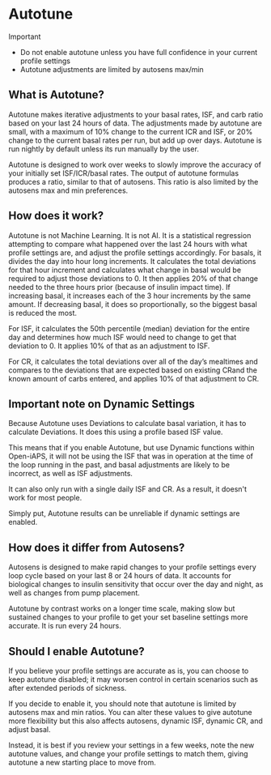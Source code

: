 # Autotune
> [!IMPORTANT]
> - Do not enable autotune unless you have full confidence in your current profile settings 
> - Autotune adjustments are limited by autosens max/min

## What is Autotune?
Autotune makes iterative adjustments to your basal rates, ISF, and carb ratio based on your last 24 hours of data. The adjustments made by autotune are small, with a maximum of 10% change to the current ICR and ISF, or 20% change to the current basal rates per run, but add up over days. Autotune is run nightly by default unless its run manually by the user.

Autotune is designed to work over weeks to slowly improve the accuracy of your initially set ISF/ICR/basal rates. The output of autotune formulas produces a ratio, similar to that of autosens. This ratio is also limited by the autosens max and min preferences.

## How does it work?
Autotune is not Machine Learning. It is not AI. It is a statistical regression attempting to compare what happened over the last 24 hours with what profile settings are, and adjust the profile settings accordingly. For basals, it divides the day into hour long increments. It calculates the total deviations for that hour increment and calculates what change in basal would be required to adjust those deviations to 0. It then applies 20% of that change needed to the three hours prior (because of insulin impact time). If increasing basal, it increases each of the 3 hour increments by the same amount. If decreasing basal, it does so proportionally, so the biggest basal is reduced the most.

For ISF, it calculates the 50th percentile (median) deviation for the entire day and determines how much ISF would need to change to get that deviation to 0. It applies 10% of that as an adjustment to ISF.

For CR, it calculates the total deviations over all of the day’s mealtimes and compares to the deviations that are expected based on existing CRand the known amount of carbs entered, and applies 10% of that adjustment to CR.

## Important note on Dynamic Settings
Because Autotune uses Deviations to calculate basal variation, it has to calculate Deviations. It does this using a profile based ISF value. 

This means that if you enable Autotune, but use Dynamic functions within Open-iAPS, it will not be using the ISF that was in operation at the time of the loop running in the past, and basal adjustments are likely to be incorrect, as well as ISF adjustments. 

It can also only run with a single daily ISF and CR. As a result, it doesn't work for most people. 

Simply put, Autotune results can be unreliable if dynamic settings are enabled.

## How does it differ from Autosens?
Autosens is designed to make rapid changes to your profile settings every loop cycle based on your last 8 or 24 hours of data. It accounts for biological changes to insulin sensitivity that occur over the day and night, as well as changes from pump placement. 

Autotune by contrast works on a longer time scale, making slow but sustained changes to your profile to get your set baseline settings more accurate. It is run every 24 hours.

## Should I enable Autotune?
If you believe your profile settings are accurate as is, you can choose to keep autotune disabled; it may worsen control in certain scenarios such as after extended periods of sickness.

If you decide to enable it, you should note that autotune is limited by autosens max and min ratios. You can alter these values to give autotune more flexibility but this also affects autosens, dynamic ISF, dynamic CR, and adjust basal.

Instead, it is best if you review your settings in a few weeks, note the new autotune values, and change your profile settings to match them, giving autotune a new starting place to move from.
